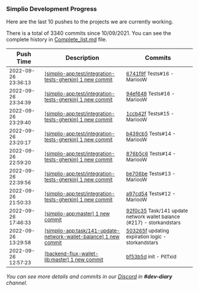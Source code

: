
### Simplio Development Progress

Here are the last 10 pushes to the projects we are currently working.

There is a total of 3340 commits since 10/09/2021. You can see the complete history in
 [Complete_list.md](Complete_list.md) file.

| Push Time | Description | Commits |
| --- | --- | --- |
| <sub>2022-09-26 23:36:13</sub> | <sub>[[simplio-app:test/integration\-tests\-gherkin] 1 new commit](https://github.com/SimplioOfficial/simplio-app/commit/6741f9f2ed74ef3dc4a092f95620c6587a0bb411)</sub> | <sub>[6741f9f](https://github.com/SimplioOfficial/simplio-app/commit/6741f9f2ed74ef3dc4a092f95620c6587a0bb411) Tests#16 - MariooW</sub> |
| <sub>2022-09-26 23:34:39</sub> | <sub>[[simplio-app:test/integration\-tests\-gherkin] 1 new commit](https://github.com/SimplioOfficial/simplio-app/commit/94ef648ac347d840afd472b3ef2574280d4de464)</sub> | <sub>[94ef648](https://github.com/SimplioOfficial/simplio-app/commit/94ef648ac347d840afd472b3ef2574280d4de464) Tests#16 - MariooW</sub> |
| <sub>2022-09-26 23:29:40</sub> | <sub>[[simplio-app:test/integration\-tests\-gherkin] 1 new commit](https://github.com/SimplioOfficial/simplio-app/commit/1ccb42fbf31ce7f7df05dc27e57a0b5f7e231eb3)</sub> | <sub>[1ccb42f](https://github.com/SimplioOfficial/simplio-app/commit/1ccb42fbf31ce7f7df05dc27e57a0b5f7e231eb3) Tests#15 - MariooW</sub> |
| <sub>2022-09-26 23:20:17</sub> | <sub>[[simplio-app:test/integration\-tests\-gherkin] 1 new commit](https://github.com/SimplioOfficial/simplio-app/commit/b439cb522105c507486a0968e974addecd9ced7b)</sub> | <sub>[b439cb5](https://github.com/SimplioOfficial/simplio-app/commit/b439cb522105c507486a0968e974addecd9ced7b) Tests#14 - MariooW</sub> |
| <sub>2022-09-26 22:59:20</sub> | <sub>[[simplio-app:test/integration\-tests\-gherkin] 1 new commit](https://github.com/SimplioOfficial/simplio-app/commit/876b5c68c2b922209176ef3c94ad315564942428)</sub> | <sub>[876b5c6](https://github.com/SimplioOfficial/simplio-app/commit/876b5c68c2b922209176ef3c94ad315564942428) Tests#14 - MariooW</sub> |
| <sub>2022-09-26 22:39:56</sub> | <sub>[[simplio-app:test/integration\-tests\-gherkin] 1 new commit](https://github.com/SimplioOfficial/simplio-app/commit/be706be6d8f92444d0e0bc38b0358e9e3e449012)</sub> | <sub>[be706be](https://github.com/SimplioOfficial/simplio-app/commit/be706be6d8f92444d0e0bc38b0358e9e3e449012) Tests#13 - MariooW</sub> |
| <sub>2022-09-26 21:50:33</sub> | <sub>[[simplio-app:test/integration\-tests\-gherkin] 1 new commit](https://github.com/SimplioOfficial/simplio-app/commit/a97cd543acc79159f418eac6e7c68269465eb696)</sub> | <sub>[a97cd54](https://github.com/SimplioOfficial/simplio-app/commit/a97cd543acc79159f418eac6e7c68269465eb696) Tests#12 - MariooW</sub> |
| <sub>2022-09-26 17:46:33</sub> | <sub>[[simplio-app:master] 1 new commit](https://github.com/SimplioOfficial/simplio-app/commit/92f0c35e5826424207d4459566f4a56dde7991d3)</sub> | <sub>[92f0c35](https://github.com/SimplioOfficial/simplio-app/commit/92f0c35e5826424207d4459566f4a56dde7991d3) Task/141 update network wallet balance (#217) - storkandstars</sub> |
| <sub>2022-09-26 13:29:58</sub> | <sub>[[simplio-app:task/141\-update\-network\-wallet\-balance] 1 new commit](https://github.com/SimplioOfficial/simplio-app/commit/503265f486b199b2a2726dd1afc5eaa84d17d369)</sub> | <sub>[503265f](https://github.com/SimplioOfficial/simplio-app/commit/503265f486b199b2a2726dd1afc5eaa84d17d369) updating expiration logic - storkandstars</sub> |
| <sub>2022-09-26 12:57:23</sub> | <sub>[[backend-flux-wallet-lib:master] 1 new commit](https://github.com/SimplioOfficial/backend-flux-wallet-lib/commit/bf53b5d5255bc9cfadee458d15367dac5bcd435a)</sub> | <sub>[bf53b5d](https://github.com/SimplioOfficial/backend-flux-wallet-lib/commit/bf53b5d5255bc9cfadee458d15367dac5bcd435a) init - PitTxid</sub> |

_You can see more details and commits in our [Discord](https://discord.gg/aKhjuwZmdP) in **#dev-diary** channel._
